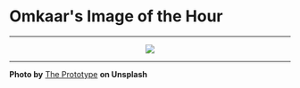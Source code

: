 # Omkaar's Image of the Hour

---

<div align="center">

<a href="https://unsplash.com/photos/a-modern-minimalist-apartment-with-dark-interior-raMejfP1E4o">
  <img src="https://images.unsplash.com/photo-1748679767437-00b5c0327b1a?crop=entropy&cs=tinysrgb&fit=max&fm=jpg&ixid=M3w3NjA2Nzh8MHwxfHJhbmRvbXx8fHx8fHx8fDE3NDk0MDIwMDB8&ixlib=rb-4.1.0&q=80&w=1080" style="max-width:100%; height:auto;">
</a>



</div>

---

**Photo by** [The Prototype](https://unsplash.com/@theprototype) **on Unsplash**
